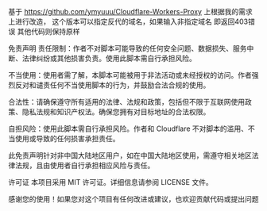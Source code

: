 基于  https://github.com/ymyuuu/Cloudflare-Workers-Proxy  上根据我的需求上进行改造，
这个版本可以指定反代的域名，如果输入非指定域名 即返回403错误
其他代码则保持原样


免责声明
责任限制：作者不对脚本可能导致的任何安全问题、数据损失、服务中断、法律纠纷或其他损害负责。使用此脚本需自行承担风险。

不当使用：使用者需了解，本脚本可能被用于非法活动或未经授权的访问。作者强烈反对和谴责任何不当使用脚本的行为，并鼓励合法合规的使用。

合法性：请确保遵守所有适用的法律、法规和政策，包括但不限于互联网使用政策、隐私法规和知识产权法。确保您拥有对目标地址的合法权限。

自担风险：使用此脚本需自行承担风险。作者和 Cloudflare 不对脚本的滥用、不当使用或导致的任何损害承担责任。

此免责声明针对非中国大陆地区用户，如在中国大陆地区使用，需遵守相关地区法律法规，且由使用者自行承担相应风险与责任。

许可证
本项目采用 MIT 许可证。详细信息请参阅 LICENSE 文件。

感谢您的使用！如果您对这个项目有任何改进或建议，也欢迎贡献代码或提出问题
